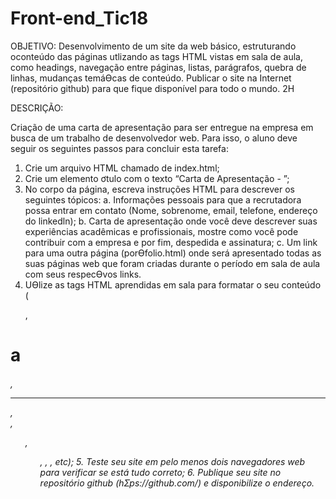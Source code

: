 ﻿# Front-end_Tic18

OBJETIVO:
Desenvolvimento de um site da web básico, estruturando oconteúdo das páginas utlizando as tags HTML vistas em sala de aula, 
como headings, navegação entre páginas, listas, parágrafos, quebra 
de linhas, mudanças temáƟcas de conteúdo. Publicar o site na 
Internet (repositório github) para que fique disponível para todo o 
mundo.
2H

DESCRIÇÃO:

Criação de uma carta de apresentação para ser entregue na empresa em busca de um 
trabalho de desenvolvedor web. Para isso, o aluno deve seguir os seguintes passos 
para concluir esta tarefa:
1. Crie um arquivo HTML chamado de index.html;
2. Crie um elemento ơtulo com o texto “Carta de Apresentação - <seu nome>”;
3. No corpo da página, escreva instruções HTML para descrever os seguintes 
tópicos:
a. Informações pessoais para que a recrutadora possa entrar em contato 
(Nome, sobrenome, email, telefone, endereço do linkedln);
b. Carta de apresentação onde você deve descrever suas experiências 
acadêmicas e profissionais, mostre como você pode contribuir com a 
empresa e por fim, despedida e assinatura;
c. Um link para uma outra página (porƟfolio.html) onde será apresentado 
todas as suas páginas web que foram criadas durante o período em sala 
de aula com seus respecƟvos links.
4. UƟlize as tags HTML aprendidas em sala para formatar o seu conteúdo (<p>, 
<h1>a<h6>, <hr/>, <br/>, <ul>, <ol>, <a>, <img>, etc);
5. Teste seu site em pelo menos dois navegadores web para verificar se está tudo 
correto;
6. Publique seu site no repositório github (hƩps://github.com/) e disponibilize o 
endereço.